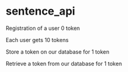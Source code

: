 # sentence_api
Registration of a user 0 token

Each user gets 10 tokens

Store a token on our database for 1 token

Retrieve a token from our database for 1 token 
